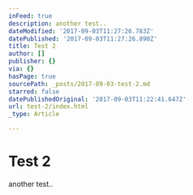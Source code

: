 ```yaml
---
inFeed: true
description: another test..
dateModified: '2017-09-03T11:27:26.783Z'
datePublished: '2017-09-03T11:27:26.890Z'
title: Test 2
author: []
publisher: {}
via: {}
hasPage: true
sourcePath: _posts/2017-09-03-test-2.md
starred: false
datePublishedOriginal: '2017-09-03T11:22:41.647Z'
url: test-2/index.html
_type: Article

---
```

# Test 2

another test..